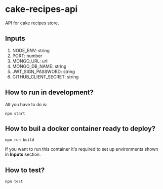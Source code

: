# cake-recipes-api
API for cake recipes store.

## Inputs
1. NODE_ENV: string 
2. PORT: number
3. MONGO_URL: url
4. MONGO_DB_NAME: string
5. JWT_SIGN_PASSWORD: string 
6. GITHUB_CLIENT_SECRET: string

## How to run in development?
All you have to do is:
```
npm start
``` 

## How to buil a docker container ready to deploy?
```
npm run build
```
If you want to run this container it's required to set up environments shown in **Inputs** section.

## How to test?
```
npm test
```
